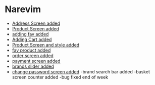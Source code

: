 # Narevim

- [Address Screen added](https://github.com/HuseyinKla/Narevim/commit/9cc76256c089af3e70e75b341df0b7fedbc4d08e)
- [Product Screen added](https://github.com/HuseyinKla/Narevim/commit/bfd43989a4d26ca1f5483577a5189d699b9a01c9)
- [adding fav added](https://github.com/HuseyinKla/Narevim/commit/c25eb85977fd5dd278884fb5ad21cd7488b698a8)
- [Adding Cart added](https://github.com/HuseyinKla/Narevim/commit/c25eb85977fd5dd278884fb5ad21cd7488b698a8)
- [Product Screen and style added](https://github.com/HuseyinKla/Narevim/commit/c25eb85977fd5dd278884fb5ad21cd7488b698a8)
- [fav product added](https://github.com/HuseyinKla/Narevim/commit/36e1d33d33a5d20836823e95d0a200d0c9eae670)
- [order screen added](https://github.com/HuseyinKla/Narevim/commit/36e1d33d33a5d20836823e95d0a200d0c9eae670)
- [payment screen added](https://github.com/HuseyinKla/Narevim/commit/36e1d33d33a5d20836823e95d0a200d0c9eae670)
- [brands slider added](https://github.com/HuseyinKla/Narevim/commit/182bbfc72b193c0111b6b46f6704898c47718d57)
- [change password screen added](https://github.com/HuseyinKla/Narevim/commit/182bbfc72b193c0111b6b46f6704898c47718d57)
-brand search bar added
-basket screen counter added
-bug fixed
end of week

